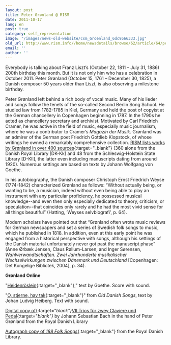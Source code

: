 ```yaml
---
layout: post
title: Peter Grønland @ RISM
date: 2011-10-17
lang: en
post: true
category: self_representation
image: "/images/news-old-website/csm_Groenland_6dc9566333.jpg"
old_url: http://www.rism.info//home/newsdetails/browse/62/article/64/peter-groenland-rism.html
email: ''
author: ''
---
```



Everybody is talking about Franz Liszt’s (October 22, 1811 – July 31, 1886) 200th birthday this month. But it is not only him who has a celebration in October 2011. Peter Grønland (October 15, 1761 – December 30, 1825), a Danish composer 50 years older than Liszt, is also observing a milestone birthday.

Peter Grønland left behind a rich body of vocal music. Many of his lieder and songs follow the tenets of the so-called Second Berlin Song School. He studied law from 1782-1785 in Kiel, Germany and held the post of copyist at the German chancellery in Copenhagen beginning in 1787. In the 1790s he acted as chancellery secretary and archivist. Motivated by Carl Friedrich Cramer, he was active in the field of music, especially music journalism, where he was a contributor to Cramer’s _Magazin der Musik_. Grønland was an admirer of the German poet Friedrich Gottlieb Klopstock, of whose writings he owned a remarkably comprehensive collection. [RISM lists works by Grønland in over 400 sources](https://opac.rism.info/search?View=rism&author=Peter+Gr%C3%B8nland){:target="_blank"} (360 alone from the Danish Royal Library [DK-Kk] and 48 from the Schleswig-Holstein State Library [D-KIl], the latter even including manuscripts dating from around 1920). Numerous settings are based on texts by Johann Wolfgang von Goethe.

In his autobiography, the Danish composer Christoph Ernst Friedrich Weyse (1774-1842) characterized Grønland as follows: “Without actually being, or wanting to be, a musician, indeed without even being able to play an instrument with any particular proficiency, he possessed musical knowledge--and even then only especially dedicated to theory, criticism, or speculation--that coincides only rarely and he had the most vivid sense for all things beautiful” (Hatting, ‘Weyses selvbiografi’, p. 64).

Modern scholars have pointed out that “Grønland often wrote music reviews for German newspapers and set a series of Swedish folk songs to music, which he published in 1818. In addition, even at this early point he was engaged from a historical perspective with songs, although his settings of the Danish material unfortunately never got past the manuscript phase” (Anne Ørbæk Jensen, Claus Røllum-Larsen, and Inger Sørensen, _Wahlverwandtschaften._ _Zwei Jahrhunderte musikalischer Wechselwirkungen zwischen Dänemark und Deutschland_ [Copenhagen: Det Kongelige Bibliotek, 2004], p. 34).



**Grønland Online**

"[Heidenröslein](http://www.ericsams.org/score/composer/g/groenland/groenland.html){:target="_blank"}," text by Goethe. Score with sound.

"[O, stjerne, hav tak](http://www.ugle.dk/o_stjerne_hav_tak.html){:target="_blank"}" from _Old Danish Songs_, text by Johan Ludvig Heiberg. Text with sound.

[Digital copy of](http://img.kb.dk/ma/uklav/bach_viitrios-m.pdf){:target="_blank"}_[VII Trios für zwey Claviere und Pedal](http://img.kb.dk/ma/uklav/bach_viitrios-m.pdf){:target="_blank"}_ by Johann Sebastian Bach in the hand of Peter Grønland from the Royal Danish Library

[Autograph copy of _188 Folk Songs_](http://img.kb.dk/ma/div/groenl_nyograh-m.pdf){:target="_blank"} from the Royal Danish Library.